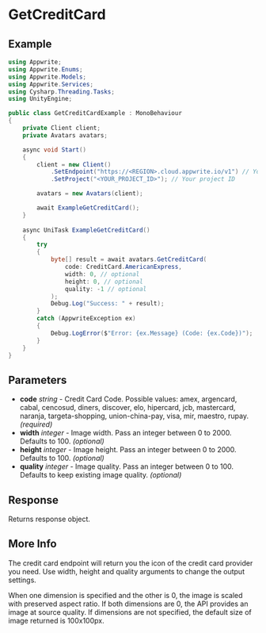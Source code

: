 # GetCreditCard

## Example

```csharp
using Appwrite;
using Appwrite.Enums;
using Appwrite.Models;
using Appwrite.Services;
using Cysharp.Threading.Tasks;
using UnityEngine;

public class GetCreditCardExample : MonoBehaviour
{
    private Client client;
    private Avatars avatars;

    async void Start()
    {
        client = new Client()
            .SetEndpoint("https://<REGION>.cloud.appwrite.io/v1") // Your API Endpoint
            .SetProject("<YOUR_PROJECT_ID>"); // Your project ID

        avatars = new Avatars(client);

        await ExampleGetCreditCard();
    }
    
    async UniTask ExampleGetCreditCard()
    {
        try
        {
            byte[] result = await avatars.GetCreditCard(
                code: CreditCard.AmericanExpress,
                width: 0, // optional
                height: 0, // optional
                quality: -1 // optional
            );
            Debug.Log("Success: " + result);
        }
        catch (AppwriteException ex)
        {
            Debug.LogError($"Error: {ex.Message} (Code: {ex.Code})");
        }
    }
}
```

## Parameters

- **code** *string* - Credit Card Code. Possible values: amex, argencard, cabal, cencosud, diners, discover, elo, hipercard, jcb, mastercard, naranja, targeta-shopping, union-china-pay, visa, mir, maestro, rupay. *(required)* 
- **width** *integer* - Image width. Pass an integer between 0 to 2000. Defaults to 100. *(optional)*
- **height** *integer* - Image height. Pass an integer between 0 to 2000. Defaults to 100. *(optional)*
- **quality** *integer* - Image quality. Pass an integer between 0 to 100. Defaults to keep existing image quality. *(optional)*

## Response

Returns response object.
## More Info

The credit card endpoint will return you the icon of the credit card provider you need. Use width, height and quality arguments to change the output settings.

When one dimension is specified and the other is 0, the image is scaled with preserved aspect ratio. If both dimensions are 0, the API provides an image at source quality. If dimensions are not specified, the default size of image returned is 100x100px.

